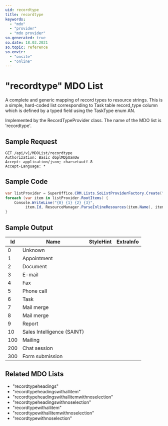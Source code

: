 ```yaml
---
uid: recordtype
title: recordtype
keywords:
  - "mdo"
  - "provider"
  - "mdo provider"
so.generated: true
so.date: 18.03.2021
so.topic: reference
so.envir:
  - "onsite"
  - "online"
---
```


# "recordtype" MDO List
A complete and generic mapping of record types to resource strings.
This is a simple, hard-coded list corresponding to Task table <see cref="!:SuperOffice.CRM.Data.Task" /> record_type column which is defined by a typed field <see cref="T:SuperOffice.Data.SQL.TaskTypeFieldInfo" /> using the TaskType enum AN.



Implemented by the <see cref="T:SuperOffice.CRM.ArchiveLists.RecordTypeProvider">RecordTypeProvider</see> class.
The name of the MDO list is 'recordtype'.




## Sample Request

```http!
GET /api/v1/MDOList/recordtype
Authorization: Basic dGplMDpUamUw
Accept: application/json; charset=utf-8
Accept-Language: *

```

## Sample Code
```cs
var listProvider = SuperOffice.CRM.Lists.SoListProviderFactory.Create("recordtype", forceFlatList: true);
foreach (var item in listProvider.RootItems) {
    Console.WriteLine("{0} {1} {2} {3}", 
         item.Id, ResourceManager.ParseInlineResources(item.Name), item.StyleHint, item.ExtraInfo);
}
```

## Sample Output

|Id   | Name  |StyleHint|ExtraInfo |
| --- | ----- | ------- | -------- |
|0|Unknown|||
|1|Appointment|||
|2|Document|||
|3|E-mail|||
|4|Fax|||
|5|Phone call|||
|6|Task|||
|7|Mail merge|||
|8|Mail merge|||
|9|Report|||
|10|Sales Intelligence (SAINT)|||
|100|Mailing|||
|200|Chat session|||
|300|Form submission|||


## Related MDO Lists

* "recordtypeheadings"
* "recordtypeheadingswithallitem"
* "recordtypeheadingswithallitemwithnoselection"
* "recordtypeheadingswithnoselection"
* "recordtypewithallitem"
* "recordtypewithallitemwithnoselection"
* "recordtypewithnoselection"
